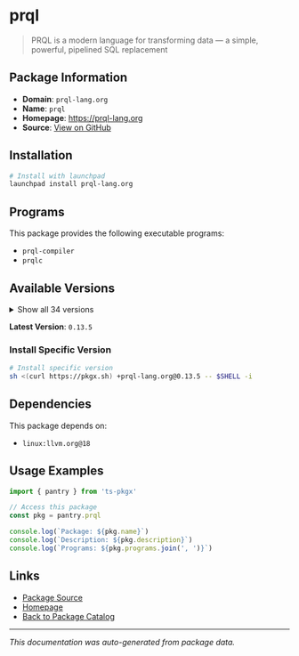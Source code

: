 # prql

> PRQL is a modern language for transforming data — a simple, powerful, pipelined SQL replacement

## Package Information

- **Domain**: `prql-lang.org`
- **Name**: `prql`
- **Homepage**: https://prql-lang.org
- **Source**: [View on GitHub](https://github.com/pkgxdev/pantry/tree/main/projects/prql-lang.org/package.yml)

## Installation

```bash
# Install with launchpad
launchpad install prql-lang.org
```

## Programs

This package provides the following executable programs:

- `prql-compiler`
- `prqlc`

## Available Versions

<details>
<summary>Show all 34 versions</summary>

- `0.13.5`, `0.13.4`, `0.13.3`, `0.13.2`, `0.13.1`
- `0.13.0`, `0.12.2`, `0.12.1`, `0.12.0`, `0.11.4`
- `0.11.3`, `0.11.2`, `0.11.1`, `0.11.0`, `0.10.1`
- `0.10.0`, `0.9.5`, `0.9.3`, `0.9.2`, `0.9.1`
- `0.9.0`, `0.8.1`, `0.8.0`, `0.7.1`, `0.7.0`
- `0.6.1`, `0.6.0`, `0.5.2`, `0.5.1`, `0.5.0`
- `0.4.2`, `0.4.1`, `0.4.0`, `0.3.1`

</details>

**Latest Version**: `0.13.5`

### Install Specific Version

```bash
# Install specific version
sh <(curl https://pkgx.sh) +prql-lang.org@0.13.5 -- $SHELL -i
```

## Dependencies

This package depends on:

- `linux:llvm.org@18`

## Usage Examples

```typescript
import { pantry } from 'ts-pkgx'

// Access this package
const pkg = pantry.prql

console.log(`Package: ${pkg.name}`)
console.log(`Description: ${pkg.description}`)
console.log(`Programs: ${pkg.programs.join(', ')}`)
```

## Links

- [Package Source](https://github.com/pkgxdev/pantry/tree/main/projects/prql-lang.org/package.yml)
- [Homepage](https://prql-lang.org)
- [Back to Package Catalog](../../package-catalog.md)

---

*This documentation was auto-generated from package data.*
